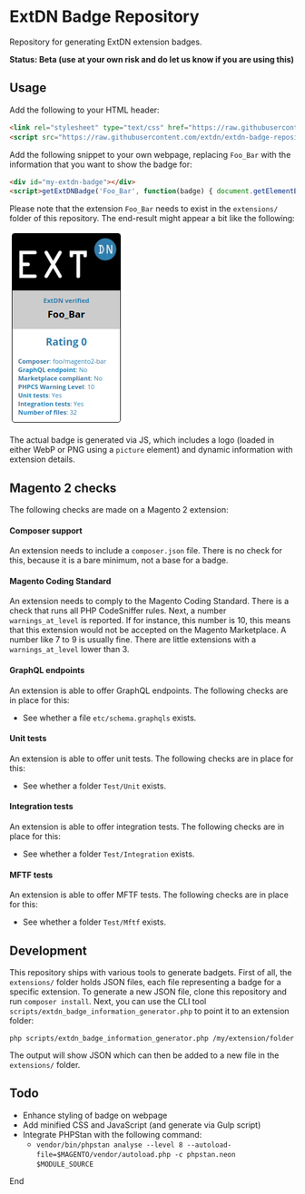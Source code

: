 # ExtDN Badge Repository
Repository for generating ExtDN extension badges.

**Status: Beta (use at your own risk and do let us know if you are using this)**

## Usage
Add the following to your HTML header:
```html
<link rel="stylesheet" type="text/css" href="https://raw.githubusercontent.com/extdn/extdn-badge-repository/master/css/style.css">
<script src="https://raw.githubusercontent.com/extdn/extdn-badge-repository/master/js/badge.js"></script>
```

Add the following snippet to your own webpage, replacing `Foo_Bar` with the information that you want to show the badge for:
```html
<div id="my-extdn-badge"></div>
<script>getExtDNBadge('Foo_Bar', function(badge) { document.getElementById('my-extdn-badge').innerHTML = badge; });</script>
```

Please note that the extension `Foo_Bar` needs to exist in the `extensions/` folder of this repository. The end-result might appear a bit like the following:

<img src="images/sample-badge.png" />

The actual badge is generated via JS, which includes a logo (loaded in either WebP or PNG using a `picture` element) and dynamic information with extension details.

## Magento 2 checks
The following checks are made on a Magento 2 extension:

#### Composer support
An extension needs to include a `composer.json` file. There is no check for this, because it is a bare minimum, not a base for a badge.

#### Magento Coding Standard
An extension needs to comply to the Magento Coding Standard. There is a check that runs all PHP CodeSniffer rules. Next, a number `warnings_at_level` is reported. If for instance, this number is 10, this means that this extension would not be accepted on the Magento Marketplace. A number like 7 to 9 is usually fine. There are little extensions with a `warnings_at_level` lower than 3.

#### GraphQL endpoints
An extension is able to offer GraphQL endpoints. The following checks are in place for this:

- See whether a file `etc/schema.graphqls` exists.

#### Unit tests
An extension is able to offer unit tests. The following checks are in place for this:

- See whether a folder `Test/Unit` exists.

#### Integration tests
An extension is able to offer integration tests. The following checks are in place for this:

- See whether a folder `Test/Integration` exists.

#### MFTF tests
An extension is able to offer MFTF tests. The following checks are in place for this:

- See whether a folder `Test/Mftf` exists.

## Development
This repository ships with various tools to generate badgets. First of all, the `extensions/` folder holds JSON files, each file representing a badge for a specific extension. To generate a new JSON file, clone this repository and run `composer install`. Next, you can use the CLI tool `scripts/extdn_badge_information_generator.php` to point it to an extension folder:

    php scripts/extdn_badge_information_generator.php /my/extension/folder

The output will show JSON which can then be added to a new file in the `extensions/` folder.

## Todo
- Enhance styling of badge on webpage
- Add minified CSS and JavaScript (and generate via Gulp script)
- Integrate PHPStan with the following command:
    - `vendor/bin/phpstan analyse --level 8 --autoload-file=$MAGENTO/vendor/autoload.php -c phpstan.neon $MODULE_SOURCE` 

End
